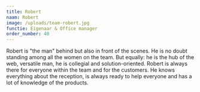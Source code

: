 ```yaml
---
title: Robert
naam: Robert
image: /uploads/team-robert.jpg
functie: Eigenaar & Office manager
order_number: 40
---
```


Robert is "the man" behind but also in front of the scenes. He is no doubt standing among all the women on the team. But equally: he is the hub of the web, versatile man, he is collegial and solution-oriented. Robert is always there for everyone within the team and for the customers. He knows everything about the reception, is always ready to help everyone and has a lot of knowledge of the products.